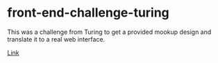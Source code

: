 # front-end-challenge-turing

This was a challenge from Turing to get a provided mookup design and translate it to a real web interface.

[Link](https://irzelindo.github.io/front-end-challenge-turing/)
